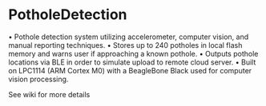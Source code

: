 # PotholeDetection

• Pothole detection system utilizing accelerometer, computer vision, and manual reporting techniques.
• Stores up to 240 potholes in local flash memory and warns user if approaching a known pothole.
• Outputs pothole locations via BLE in order to simulate upload to remote cloud server.
• Built on LPC1114 (ARM Cortex M0) with a BeagleBone Black used for computer vision processing.

See wiki for more details

